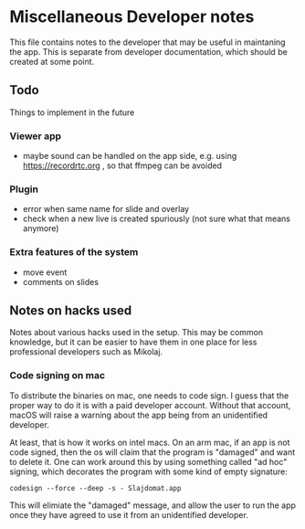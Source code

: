# Miscellaneous Developer notes

This file contains notes to the developer that may be useful in maintaning the app. This is separate from developer documentation, which should be created at some point.

## Todo
Things to implement in the future

### Viewer app
- maybe sound can be handled on the app side, e.g. using https://recordrtc.org , so that ffmpeg can be avoided

### Plugin 
- error when same name for slide and overlay
- check when a new live is created spuriously (not sure what that means anymore)


### Extra features of the system
- move event
- comments on slides









## Notes on hacks used 
Notes about various hacks used in the setup. This may be common knowledge, but it can be easier to have them in one place for less professional developers such as Mikolaj.

### Code signing on mac

To distribute the binaries on mac, one needs to code sign. I guess that the proper way to do it is with a paid developer account. Without that account, macOS will raise a warning about the app being from an unidentified developer.

At least, that is how it works on intel macs. On an arm mac, if an app is not code signed, then the os will claim that the program is "damaged" and want to delete it. One can work around this by using something called "ad hoc" signing, which decorates the program with some kind of empty signature: 

    codesign --force --deep -s - Slajdomat.app

This will elimiate the "damaged" message, and allow the user to run the app once they have agreed to use it from an unidentified developer. 
